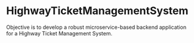 # HighwayTicketManagementSystem
Objective is to develop a robust microservice-based backend application for a Highway Ticket Management System.

